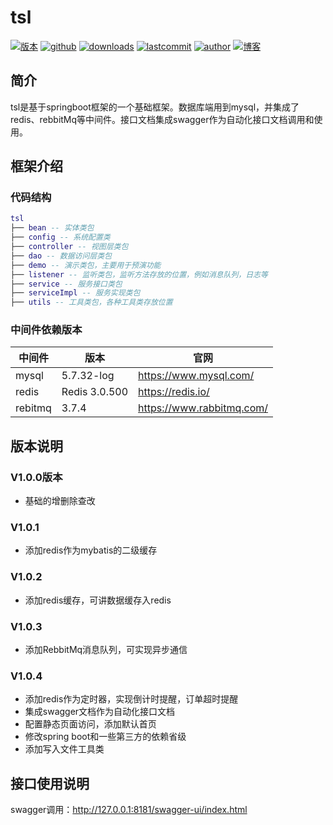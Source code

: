 # tsl
<p>
    <a href="https://github.com/CodingPandaLLL/tsl/releases"><img src="https://img.shields.io/badge/版本-v1.0.4-brightgreen.svg" alt="版本" /></a>
    <a href="https://github.com/CodingPandaLLL/tsl.git"><img src="https://img.shields.io/badge/github-tsl-blue.svg" alt="github" /></a>
    <a href="https://github.com/CodingPandaLLL/tsl/releases"><img src="https://img.shields.io/badge/downloads-73.8k-brightgreen.svg" alt="downloads" /></a>
    <a href="https://github.com/CodingPandaLLL/tsl/commits"><img src="https://img.shields.io/badge/lastcommit-today-brightgreen.svg" alt="lastcommit" /></a>
    <a href="https://github.com/CodingPandaLLL"><img src="https://img.shields.io/badge/author-CodingPandaLLL-brightgreen.svg" alt="author" /></a>
    <a href="https://www.cnblogs.com/LiLiliang/"><img src="https://img.shields.io/badge/博客-CodingPanda-blueviolet.svg" alt="博客" /></a>
</p>

## 简介
tsl是基于springboot框架的一个基础框架。数据库端用到mysql，并集成了redis、rebbitMq等中间件。接口文档集成swagger作为自动化接口文档调用和使用。<br/>
## 框架介绍
### 代码结构
``` lua
tsl
├── bean -- 实体类包
├── config -- 系统配置类
├── controller -- 视图层类包
├── dao -- 数据访问层类包
├── demo -- 演示类包，主要用于预演功能
├── listener -- 监听类包，监听方法存放的位置，例如消息队列，日志等
├── service -- 服务接口类包
├── serviceImpl -- 服务实现类包
├── utils -- 工具类包，各种工具类存放位置
```
### 中间件依赖版本
| 中间件       | 版本             | 官网                                   |
| ---------- | --------------------- | -------------------------------------- |
| mysql        | 5.7.32-log             | https://www.mysql.com/                    |
| redis        | Redis 3.0.500          | https://redis.io/                    |
| rebitmq      | 3.7.4     | https://www.rabbitmq.com/                  |

## 版本说明
### V1.0.0版本
- 基础的增删除查改
### V1.0.1
- 添加redis作为mybatis的二级缓存
### V1.0.2
- 添加redis缓存，可讲数据缓存入redis
### V1.0.3
- 添加RebbitMq消息队列，可实现异步通信
### V1.0.4
- 添加redis作为定时器，实现倒计时提醒，订单超时提醒
- 集成swagger文档作为自动化接口文档
- 配置静态页面访问，添加默认首页
- 修改spring boot和一些第三方的依赖省级
- 添加写入文件工具类

## 接口使用说明
swagger调用：http://127.0.0.1:8181/swagger-ui/index.html
